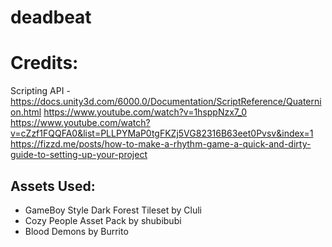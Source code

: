 # deadbeat

# Credits:
Scripting API - https://docs.unity3d.com/6000.0/Documentation/ScriptReference/Quaternion.html
https://www.youtube.com/watch?v=1hsppNzx7_0
https://www.youtube.com/watch?v=cZzf1FQQFA0&list=PLLPYMaP0tgFKZj5VG82316B63eet0Pvsv&index=1
https://fizzd.me/posts/how-to-make-a-rhythm-game-a-quick-and-dirty-guide-to-setting-up-your-project

## Assets Used:
* GameBoy Style Dark Forest Tileset by Cluli
* Cozy People Asset Pack by shubibubi
* Blood Demons by Burrito


